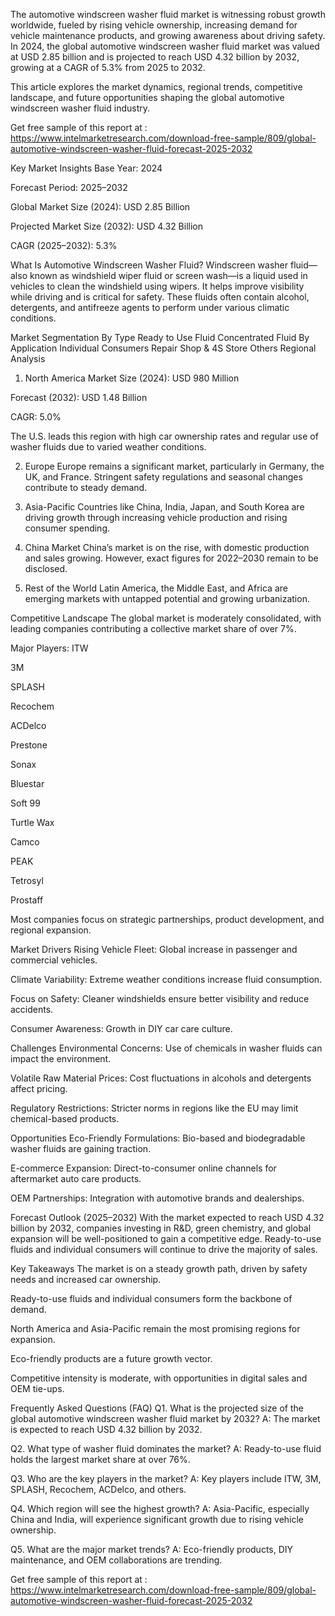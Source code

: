 The automotive windscreen washer fluid market is witnessing robust growth worldwide, fueled by rising vehicle ownership, increasing demand for vehicle maintenance products, and growing awareness about driving safety. In 2024, the global automotive windscreen washer fluid market was valued at USD 2.85 billion and is projected to reach USD 4.32 billion by 2032, growing at a CAGR of 5.3% from 2025 to 2032.

This article explores the market dynamics, regional trends, competitive landscape, and future opportunities shaping the global automotive windscreen washer fluid industry.

Get free sample of this report at :  https://www.intelmarketresearch.com/download-free-sample/809/global-automotive-windscreen-washer-fluid-forecast-2025-2032

Key Market Insights
Base Year: 2024

Forecast Period: 2025–2032

Global Market Size (2024): USD 2.85 Billion

Projected Market Size (2032): USD 4.32 Billion

CAGR (2025–2032): 5.3%

What Is Automotive Windscreen Washer Fluid?
Windscreen washer fluid—also known as windshield wiper fluid or screen wash—is a liquid used in vehicles to clean the windshield using wipers. It helps improve visibility while driving and is critical for safety. These fluids often contain alcohol, detergents, and antifreeze agents to perform under various climatic conditions.

Market Segmentation
By Type
Ready to Use Fluid
Concentrated Fluid
By Application
Individual Consumers
Repair Shop & 4S Store
Others
Regional Analysis
1. North America
Market Size (2024): USD 980 Million

Forecast (2032): USD 1.48 Billion

CAGR: 5.0%

The U.S. leads this region with high car ownership rates and regular use of washer fluids due to varied weather conditions.

2. Europe
Europe remains a significant market, particularly in Germany, the UK, and France. Stringent safety regulations and seasonal changes contribute to steady demand.

3. Asia-Pacific
Countries like China, India, Japan, and South Korea are driving growth through increasing vehicle production and rising consumer spending.

4. China Market
China’s market is on the rise, with domestic production and sales growing. However, exact figures for 2022–2030 remain to be disclosed.

5. Rest of the World
Latin America, the Middle East, and Africa are emerging markets with untapped potential and growing urbanization.

Competitive Landscape
The global market is moderately consolidated, with leading companies contributing a collective market share of over 7%.

Major Players:
ITW

3M

SPLASH

Recochem

ACDelco

Prestone

Sonax

Bluestar

Soft 99

Turtle Wax

Camco

PEAK

Tetrosyl

Prostaff

Most companies focus on strategic partnerships, product development, and regional expansion.

Market Drivers
Rising Vehicle Fleet: Global increase in passenger and commercial vehicles.

Climate Variability: Extreme weather conditions increase fluid consumption.

Focus on Safety: Cleaner windshields ensure better visibility and reduce accidents.

Consumer Awareness: Growth in DIY car care culture.

Challenges
Environmental Concerns: Use of chemicals in washer fluids can impact the environment.

Volatile Raw Material Prices: Cost fluctuations in alcohols and detergents affect pricing.

Regulatory Restrictions: Stricter norms in regions like the EU may limit chemical-based products.

Opportunities
Eco-Friendly Formulations: Bio-based and biodegradable washer fluids are gaining traction.

E-commerce Expansion: Direct-to-consumer online channels for aftermarket auto care products.

OEM Partnerships: Integration with automotive brands and dealerships.

Forecast Outlook (2025–2032)
With the market expected to reach USD 4.32 billion by 2032, companies investing in R&D, green chemistry, and global expansion will be well-positioned to gain a competitive edge. Ready-to-use fluids and individual consumers will continue to drive the majority of sales.

Key Takeaways
The market is on a steady growth path, driven by safety needs and increased car ownership.

Ready-to-use fluids and individual consumers form the backbone of demand.

North America and Asia-Pacific remain the most promising regions for expansion.

Eco-friendly products are a future growth vector.

Competitive intensity is moderate, with opportunities in digital sales and OEM tie-ups.

Frequently Asked Questions (FAQ)
Q1. What is the projected size of the global automotive windscreen washer fluid market by 2032?
A: The market is expected to reach USD 4.32 billion by 2032.

Q2. What type of washer fluid dominates the market?
A: Ready-to-use fluid holds the largest market share at over 76%.

Q3. Who are the key players in the market?
A: Key players include ITW, 3M, SPLASH, Recochem, ACDelco, and others.

Q4. Which region will see the highest growth?
A: Asia-Pacific, especially China and India, will experience significant growth due to rising vehicle ownership.

Q5. What are the major market trends?
A: Eco-friendly products, DIY maintenance, and OEM collaborations are trending.

Get free sample of this report at :  https://www.intelmarketresearch.com/download-free-sample/809/global-automotive-windscreen-washer-fluid-forecast-2025-2032
